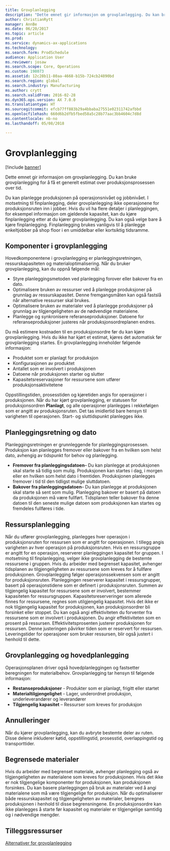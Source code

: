 ```yaml
---
title: Grovplanlegging
description: "Dette emnet gir informasjon om grovplanlegging. Du kan bruke grovplanlegging for å få et generelt estimat over produksjonsprosessen over tid."
author: ChristianRytt
manager: AnnBe
ms.date: 06/20/2017
ms.topic: article
ms.prod: 
ms.service: dynamics-ax-applications
ms.technology: 
ms.search.form: ProdSchedule
audience: Application User
ms.reviewer: josaw
ms.search.scope: Core, Operations
ms.custom: 198073
ms.assetid: 12c28b11-80aa-4668-b15b-724cb24890bd
ms.search.region: global
ms.search.industry: Manufacturing
ms.author: crytt
ms.search.validFrom: 2016-02-28
ms.dyn365.ops.version: AX 7.0.0
ms.translationtype: HT
ms.sourcegitcommit: efcb77ff883b29a4bbaba27551e02311742afbbd
ms.openlocfilehash: 660d6b2dfb5fbed58a5c28b77aac3bb4604c7d8d
ms.contentlocale: nb-no
ms.lasthandoff: 05/08/2018

---
```


# <a name="operations-scheduling"></a>Grovplanlegging

[!include [banner](../includes/banner.md)]

Dette emnet gir informasjon om grovplanlegging. Du kan bruke grovplanlegging for å få et generelt estimat over produksjonsprosessen over tid.

Du kan planlegge produksjonen på operasjonsnivået og jobbnivået. I motsetning til finplanlegging, deler grovplanlegging ikke operasjonene for produksjonsruten inn i jobber. Hvis du vil ha flere detaljer i planleggingen, for eksempel informasjon om gjeldende kapasitet, kan du kjøre finplanlegging etter at du kjører grovplanlegging. Du kan også velge bare å kjøre finplanlegging. Finplanlegging brukes vanligvis til å planlegge enkeltjobber på shop floor i en umiddelbar eller kortsiktig tidsramme.

## <a name="components-of-operations-scheduling"></a>Komponenter i grovplanlegging
Hovedkomponentene i grovplanlegging er planleggingsretningen, ressurskapasiteten og materialoptimalisering. Når du bruker grovplanlegging, kan du oppnå følgende mål:

-   Styre planleggingsmetoden ved planlegging forover eller bakover fra en dato.
-   Optimalisere bruken av ressurser ved å planlegge produksjoner på grunnlag av ressurskapasitet. Denne fremgangsmåten kan også fastslå når alternative ressurser skal brukes.
-   Optimalisere bruken av materialer ved å planlegge produksjoner på grunnlag av tilgjengeligheten av de nødvendige materialene.
-   Planlegge og synkronisere referanseproduksjoner. Datoene for referanseproduksjoner justeres når produksjonsordreplanen endres.

Du må estimere kostnaden til en produksjonsordre før du kan kjøre grovplanlegging. Hvis du ikke har kjørt et estimat, kjøres det automatisk før grovplanlegging startes. En grovplanlegging inneholder følgende informasjon:

-   Produktet som er planlagt for produksjon
-   Konfigurasjonen av produktet
-   Antallet som er involvert i produksjonen
-   Datoene når produksjonen starter og slutter
-   Kapasitetsreservasjoner for ressursene som utfører produksjonsaktivitetene

Oppstillingstiden, prosesstiden og kjøretiden angis for operasjoner i produksjonen. Når du har kjørt grovplanlegging, er statusen for produksjonsordren **Planlagt**, og alle operasjoner planlegges i rekkefølgen som er angitt av produksjonsruten. Det tas imidlertid bare hensyn til varigheten til operasjonen. Start- og sluttidspunkt planlegges ikke.

## <a name="scheduling-direction-and-date"></a>Planleggingsretning og dato
Planleggingsretningen er grunnleggende for planleggingsprosessen. Produksjon kan planlegges fremover eller bakover fra en hvilken som helst dato, avhengig av tidspunkt for behov og planlegging.

-   **Fremover fra planleggingsdatoen**– Du kan planlegge at produksjonen skal starte så tidlig som mulig. Produksjonen kan startes i dag, i morgen eller en hvilken som helst dato i fremtiden. Produksjonen planlegges fremover i tid til den tidligst mulige sluttdatoen.
-   **Bakover fra planleggingsdatoen**– Du kan planlegge at produksjonen skal starte så sent som mulig. Planlegging bakover er basert på datoen da produksjonen må være fullført. Tidsplanen teller bakover fra denne datoen til den seneste mulige datoen som produksjonen kan startes og fremdeles fullføres i tide.

## <a name="resource-scheduling"></a>Ressursplanlegging
Når du utfører grovplanlegging, planlegges hver operasjon i produksjonsruten for ressursen som er angitt for operasjonen. I tillegg angis varigheten av hver operasjon på produksjonsruten. Hvis en ressursgruppe er angitt for en operasjon, reserverer planleggingen kapasitet for gruppen. I motsetning til finplanlegging, velger ikke grovplanlegging de bestemte ressursene i gruppen. Hvis du arbeider med begrenset kapasitet, avhenger tidsplanen av tilgjengeligheten av ressursene som kreves for å fullføre produksjonen. Grovplanlegging følger operasjonssekvensen som er angitt for produksjonsruten. Planleggingen reserverer kapasitet i ressursgrupper, basert på operasjonstidene som er definert i produksjonsruten. Summen av tilgjengelig kapasitet for ressursene som er involvert, bestemmer kapasiteten for ressursgruppen. Kapasitetsreserveringer som allerede finnes for ressursene, regnes som utilgjengelig kapasitet. Hvis det ikke er nok tilgjengelig kapasitet for produksjonen, kan produksjonsordrer bli forsinket eller stoppet. Du kan også angi effektiviteten du forventer fra ressursene som er involvert i produksjonen. Du angir effektiviteten som en prosent på ressursen. Effektivitetsprosenten justerer produksjonen for ressursen. Denne justeringen påvirker tiden som er reservert for ressursen. Leveringstider for operasjoner som bruker ressursen, blir også justert i henhold til dette.

## <a name="operations-scheduling-and-master-planning"></a>Grovplanlegging og hovedplanlegging
Operasjonsplanen driver også hovedplanleggingen og fastsetter beregningen for materialbehov. Grovplanlegging tar hensyn til følgende informasjon:

-   **Restanseproduksjoner** - Produkter som er planlagt, frigitt eller startet
-   **Materialtilgjengelighet** - Lager, underordnet produksjon, underleverandører og leverandører
-   **Tilgjengelig kapasitet** – Ressurser som kreves for produksjon

## <a name="cancellations"></a>Annulleringer
Når du kjører grovplanlegging, kan du avbryte bestemte deler av ruten. Disse delene inkluderer køtid, oppstillingstid, prosesstid, overlappingstid og transporttider.

## <a name="finite-materials"></a>Begrensede materialer
Hvis du arbeider med begrenset materiale, avhenger planlegging også av tilgjengeligheten av materialene som kreves for produksjonen. Hvis det ikke er nok tilgjengelige komponenter for produksjonen, kan produksjonen forsinkes. Du kan basere planleggingen på bruk av materialer ved å angi materialene som må være tilgjengelige for produksjon. Når du optimaliserer både ressurskapasitet og tilgjengeligheten av materialer, beregnes produksjonen i henhold til disse begrensningene. En produksjonsordre kan ikke planlegges å starte før kapasitet og materialer er tilgjengelige samtidig og i nødvendige mengder.

<a name="additional-resources"></a>Tilleggsressurser
--------

[Alternativer for grovplanlegging](operation-scheduling-options.md)




